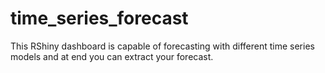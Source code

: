 # time_series_forecast

This RShiny dashboard is capable of forecasting with different time series models and at end you can extract your forecast.
